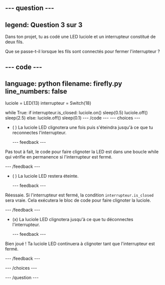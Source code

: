 
--- question ---
---
legend: Question 3 sur 3
---

Dans ton projet, tu as codé une LED luciole et un interrupteur constitué de deux fils.

Que se passe-t-il lorsque les fils sont connectés pour fermer l'interrupteur ?

--- code ---
---
language: python 
filename: firefly.py
line_numbers: false
---
luciole = LED(13) 
interrupteur = Switch(18)

while True:
    if interrupteur.is_closed:
        luciole.on()
        sleep(0.5)
        luciole.off()
        sleep(2.5)
    else:
        luciole.off()
        sleep(0.1)
--- /code ---
--- choices ---

- ( ) La luciole LED clignotera une fois puis s'éteindra jusqu'à ce que tu reconnectes l'interrupteur.

  --- feedback ---

Pas tout à fait, le code pour faire clignoter la LED est dans une boucle while qui vérifie en permanence si l'interrupteur est fermé.

  --- /feedback ---

- ( ) La luciole LED restera éteinte.


  --- feedback ---

Réessaie. Si l'interrupteur est fermé, la condition `interrupteur.is_closed` sera vraie. Cela exécutera le bloc de code pour faire clignoter la luciole.

  --- /feedback ---

- (x) La luciole LED clignotera jusqu'à ce que tu déconnectes l'interrupteur.


  --- feedback ---

Bien joué ! Ta luciole LED continuera à clignoter tant que l'interrupteur est fermé.

  --- /feedback ---

--- /choices ---

--- /question ---
